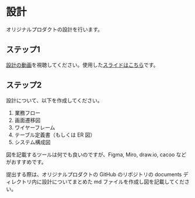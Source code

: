 # 設計

オリジナルプロダクトの設計を行います。

## ステップ1

[設計の動画](https://youtu.be/CglRuaVRORk)を視聴してください。使用した[スライドはこちら](https://docs.google.com/presentation/d/1iL9S-dccXEfxl3ZcSVovpaHJ7ddCzF8ESCjOtzxrVNs/edit?usp=sharing)です。

## ステップ2

設計について、以下を作成してください。

1. 業務フロー
2. 画面遷移図
3. ワイヤーフレーム
4. テーブル定義書（もしくは ER 図）
5. システム構成図

図を記載するツールは何でも良いのですが、Figma, Miro, draw.io, cacoo などがおすすめです。

提出する際は、オリジナルプロダクトの GitHub のリポジトリの documents ディレクトリ内に設計についてまとめた md ファイルを作成し図を記載してください。